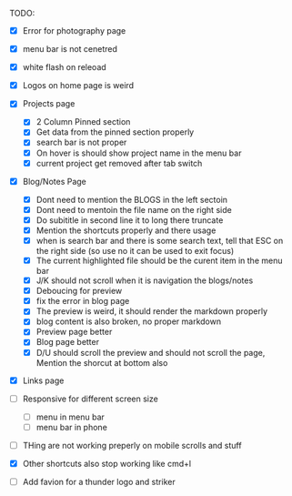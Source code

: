 TODO:
- [x] Error for photography page
- [x] menu bar is not cenetred
- [x] white flash on releoad
- [x] Logos on home page is weird
- [x] Projects page
    - [x] 2 Column Pinned section
    - [x] Get data from the pinned section properly
    - [x] search bar is not proper
    - [x] On hover is should show project name in the menu bar
    - [x] current project get removed after tab switch
- [x] Blog/Notes Page
    - [x] Dont need to mention the BLOGS in the left sectoin
    - [x] Dont need to mentoin the file name on the right side
    - [x] Do subititle in second line it to long there truncate
    - [x] Mention the shortcuts properly and there usage
    - [x] when is search bar and there is some search text, tell that ESC on the right side (so use no it can be used to exit focus)
    - [x] The current highlighted file should be the curent item in the menu bar
    - [x] J/K should not scroll when it is navigation the blogs/notes
    - [x] Deboucing for preview
    - [x] fix the error in blog page
    - [x] The preview is weird, it should render the markdown properly
    - [x] blog content is also broken, no proper markdown
    - [x] Preview page better
    - [x] Blog page better
    - [x] D/U should scroll the preview and should not scroll the page, Mention the shorcut at bottom also
- [x] Links page


- [ ] Responsive for different screen size
    - [ ] menu in menu bar
    - [ ] menu bar in phone
- [ ] THing are not working preperly on mobile scrolls and stuff
- [x] Other shortcuts also stop working like cmd+l
- [ ] Add favion for a thunder logo and striker
